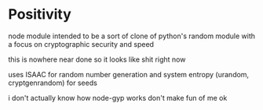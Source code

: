 # Positivity
node module intended to be a sort of clone of python's random module with a focus on cryptographic security and speed

this is nowhere near done so it looks like shit right now

uses ISAAC for random number generation and system entropy (urandom, cryptgenrandom) for seeds

i don't actually know how node-gyp works don't make fun of me ok
